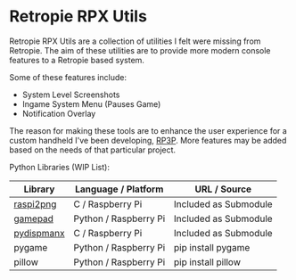 # Retropie RPX Utils

Retropie RPX Utils are a collection of utilities I felt were missing from Retropie. The aim of these utilities are to provide more modern console features to a Retropie based system.

Some of these features include:

- System Level Screenshots
- Ingame System Menu (Pauses Game)
- Notification Overlay 

The reason for making these tools are to enhance the user experience for a custom handheld I've been developing, [RP3P](https://github.com/hypertacos520/RP3P-Handheld). More features may be added based on the needs of that particular project.

Python Libraries (WIP List): 

Library | Language / Platform | URL / Source
------- | ------------------- | ------------
[raspi2png](https://github.com/AndrewFromMelbourne/raspi2png) | C / Raspberry Pi | Included as Submodule
[gamepad](https://github.com/piborg/Gamepad) | Python / Raspberry Pi | Included as Submodule
[pydispmanx](https://github.com/eclispe/pyDispmanx) | C / Raspberry Pi | Included as Submodule
pygame  |Python / Raspberry Pi| pip install pygame
pillow  |Python / Raspberry Pi| pip install pillow
